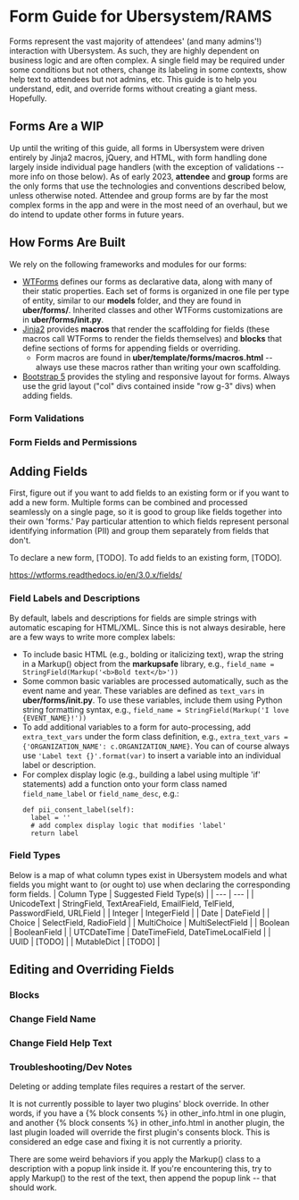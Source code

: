 # Form Guide for Ubersystem/RAMS
Forms represent the vast majority of attendees' (and many admins'!) interaction with Ubersystem. As such, they are highly dependent on business logic and are often complex. A single field may be required under some conditions but not others, change its labeling in some contexts, show help text to attendees but not admins, etc. This guide is to help you understand, edit, and override forms without creating a giant mess. Hopefully.

## Forms Are a WIP
Up until the writing of this guide, all forms in Ubersystem were driven entirely by Jinja2 macros, jQuery, and HTML, with form handling done largely inside individual page handlers (with the exception of validations -- more info on those below). As of early 2023, **attendee** and **group** forms are the only forms that use the technologies and conventions described below, unless otherwise noted. Attendee and group forms are by far the most complex forms in the app and were in the most need of an overhaul, but we do intend to update other forms in future years.

## How Forms Are Built
We rely on the following frameworks and modules for our forms:
- [WTForms](https://wtforms.readthedocs.io/en/3.0.x/) defines our forms as declarative data, along with many of their static properties. Each set of forms is organized in one file per type of entity, similar to our **models** folder, and they are found in **uber/forms/**. Inherited classes and other WTForms customizations are in **uber/forms/__init__.py**.
- [Jinja2](https://jinja.palletsprojects.com/en/3.1.x/templates/) provides **macros** that render the scaffolding for fields (these macros call WTForms to render the fields themselves) and **blocks** that define sections of forms for appending fields or overriding.
  - Form macros are found in **uber/template/forms/macros.html** -- always use these macros rather than writing your own scaffolding.
- [Bootstrap 5](https://getbootstrap.com/docs/5.0/) provides the styling and responsive layout for forms. Always use the grid layout ("col" divs contained inside "row g-3" divs) when adding fields.

### Form Validations

### Form Fields and Permissions

## Adding Fields
First, figure out if you want to add fields to an existing form or if you want to add a new form. Multiple forms can be combined and processed seamlessly on a single page, so it is good to group like fields together into their own 'forms.' Pay particular attention to which fields represent personal identifying information (PII) and group them separately from fields that don't.

To declare a new form, [TODO]. To add fields to an existing form, [TODO].

https://wtforms.readthedocs.io/en/3.0.x/fields/

### Field Labels and Descriptions
By default, labels and descriptions for fields are simple strings with automatic escaping for HTML/XML. Since this is not always desirable, here are a few ways to write more complex labels:

- To include basic HTML (e.g., bolding or italicizing text), wrap the string in a Markup() object from the **markupsafe** library, e.g., `field_name = StringField(Markup('<b>Bold text</b>'))`
- Some common basic variables are processed automatically, such as the event name and year. These variables are defined as `text_vars` in **uber/forms/__init__.py**. To use these variables, include them using Python string formatting syntax, e.g., `field_name = StringField(Markup('I love {EVENT_NAME}!'))`
- To add additional variables to a form for auto-processing, add `extra_text_vars` under the form class definition, e.g., `extra_text_vars = {'ORGANIZATION_NAME': c.ORGANIZATION_NAME}`. You can of course always use `'Label text {}'.format(var)` to insert a variable into an individual label or description.
- For complex display logic (e.g., building a label using multiple 'if' statements) add a function onto your form class named `field_name_label` or `field_name_desc`, e.g.:
  ```
  def pii_consent_label(self):
    label = ''
    # add complex display logic that modifies 'label'
    return label
  ```


### Field Types
Below is a map of what column types exist in Ubersystem models and what fields you might want to (or ought to) use when declaring the corresponding form fields.
| Column Type | Suggested Field Type(s) |
| --- | --- |
| UnicodeText | StringField, TextAreaField, EmailField, TelField, PasswordField, URLField | 
| Integer | IntegerField |
| Date | DateField |
| Choice | SelectField, RadioField |
| MultiChoice | MultiSelectField |
| Boolean | BooleanField |
| UTCDateTime | DateTimeField, DateTimeLocalField |
| UUID | [TODO] |
| MutableDict | [TODO] |


## Editing and Overriding Fields

### Blocks

### Change Field Name

### Change Field Help Text

### Troubleshooting/Dev Notes
Deleting or adding template files requires a restart of the server.

It is not currently possible to layer two plugins' block override. In other words, if you have a {% block consents %} in other_info.html in one plugin, and another {% block consents %} in other_info.html in another plugin, the last plugin loaded will override the first plugin's consents block. This is considered an edge case and fixing it is not currently a priority.

There are some weird behaviors if you apply the Markup() class to a description with a popup link inside it. If you're encountering this, try to apply Markup() to the rest of the text, then append the popup link -- that should work.
